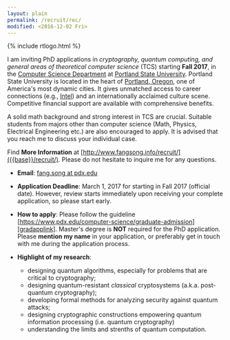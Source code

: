 ```yaml
---
layout: plain
permalink: /recruit/rec/
modified: <2016-12-02 Fri>
---
```


{% include rtlogo.html %}

I am inviting PhD applications in _cryptography, quantum computing,
and general areas of theoretical computer science_ (TCS) starting
**Fall 2017**, in the [Computer Science Department](computer-science/)
at [Portland State University](http://www.pdx.edu/). Portland State
University is located in the heart of [Portland,
Oregon](https://en.wikipedia.org/wiki/Portland,_Oregon), one of
America's most dynamic cities. It gives unmatched access to career
connections (e.g.,
[Intel](http://www.intel.com/content/www/us/en/homepage.html)) and an
internationally acclaimed culture scene. Competitive financial support
are available with comprehensive benefits.

A solid math background and strong interest in TCS are
crucial. Suitable students from majors other than computer science
(Math, Physics, Electrical Engineering etc.) are also encouraged to
apply. It is advised that you reach me to discuss your
individual case. 

Find **More Information** at
[http://www.fangsong.info/recruit/]({{base}}/recruit/). Please do not
hesitate to inquire me for any questions.

*  **Email**: [fang.song at pdx.edu](mailto:fsong@pdx.edu)
*  **Application Deadline**: March 1, 2017 for starting in Fall 2017
   (official date). However, review starts immediately upon receiving
   your complete application, so please start early.
*  **How to apply**: Please follow the
guideline
[https://www.pdx.edu/computer-science/graduate-admission][gradapplink]. Master's
degree is **NOT** required for the PhD application. Please **mention
my name** in your application, or preferably get in touch with me
during the application process.

*  **Highlight of my research**: 
   * designing quantum algorithms, especially for problems that are critical to cryptography;
   * designing quantum-resistant _classical_ cryptosystems
   (a.k.a. post-quantum cryptography); 
   * developing formal methods for
   analyzing security against quantum attacks; 
   * designing cryptographic constructions empowering quantum information
     processing (i.e. quantum cryptography)
   * understanding the limits and strenths of quantum computation.
